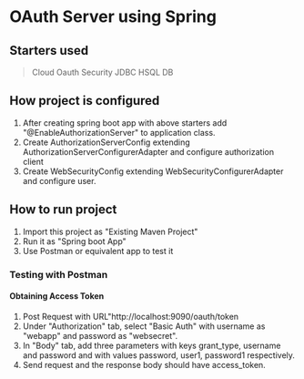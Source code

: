 # OAuth Server using Spring

## Starters used
> Cloud Oauth
> Security
> JDBC
> HSQL DB

## How project is configured
1. After creating spring boot app with above starters add "@EnableAuthorizationServer" to application class.
2. Create AuthorizationServerConfig  extending AuthorizationServerConfigurerAdapter and configure authorization client
3. Create WebSecurityConfig extending WebSecurityConfigurerAdapter and configure user.

## How to run project
1. Import this project as "Existing Maven Project"
2. Run it as "Spring boot App"
3. Use Postman or equivalent app to test it

### Testing with Postman
#### Obtaining Access Token
1. Post Request with URL"http://localhost:9090/oauth/token
2. Under "Authorization" tab, select "Basic Auth" with username as "webapp" and password as "websecret".
3. In "Body" tab, add three parameters with keys grant_type, username and password and with values password, user1, password1 respectively.
4. Send request and the response body should have access_token.
